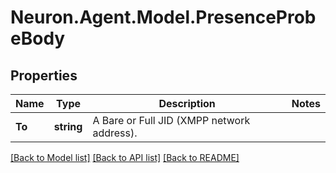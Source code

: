 # Neuron.Agent.Model.PresenceProbeBody

## Properties

Name | Type | Description | Notes
------------ | ------------- | ------------- | -------------
**To** | **string** | A Bare or Full JID (XMPP network address). | 

[[Back to Model list]](../README.md#documentation-for-models) [[Back to API list]](../README.md#documentation-for-api-endpoints) [[Back to README]](../README.md)

